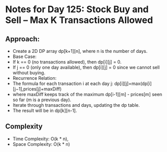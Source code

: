# Notes for Day 125: Stock Buy and Sell – Max K Transactions Allowed

## Approach:

- Create a 2D DP array dp[k+1][n], where n is the number of days.
- Base Case:
- If k == 0 (no transactions allowed), then dp[i][j] = 0.
- If j == 0 (only one day available), then dp[i][j] = 0 since we cannot sell without buying.
- Recurrence Relation:
- The formula for each transaction i at each day j: dp[i][j]=max(dp[i][j−1],prices[j]+maxDiff)
- where maxDiff keeps track of the maximum dp[i-1][m] - prices[m] seen so far (m is a previous day).
- Iterate through transactions and days, updating the dp table.
- The result will be in dp[k][n-1].

## Complexity

- Time Complexity: O(k \* n),
- Space Complexity: O(k \* n)
